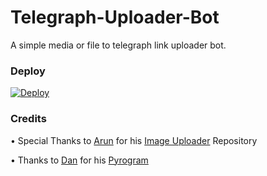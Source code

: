 # Telegraph-Uploader-Bot

A simple media or file to telegraph link uploader bot.

### Deploy

[![Deploy](https://www.herokucdn.com/deploy/button.svg)](https://heroku.com/deploy?template=https://github.com/v-v-r-official/Telegraph-Uploader-Bot)


### Credits 


• Special Thanks to [Arun](https://ArunPT.me) for his [Image Uploader](https://github.com/CW4RR10R/Image-UploadBot) Repository 

• Thanks to [Dan](https://github.com/delivrance) for his [Pyrogram](https://pyrogram.org)
